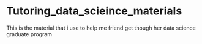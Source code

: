 # Tutoring_data_scieince_materials
This is the material that i use to help me friend get though her data science graduate program
